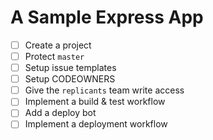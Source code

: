 # A Sample Express App


- [ ] Create a project
- [ ] Protect `master`
- [ ] Setup issue templates
- [ ] Setup CODEOWNERS
- [ ] Give the `replicants` team write access
- [ ] Implement a build & test workflow
- [ ] Add a deploy bot
- [ ] Implement a deployment workflow

